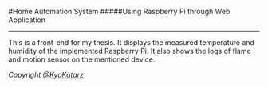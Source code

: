 #Home Automation System
#####Using Raspberry Pi through Web Application

---

This is a front-end for my thesis. It displays the measured temperature and humidity of the implemented Raspberry Pi. It also shows the logs of flame and motion sensor on the mentioned device.

_Copyright [@KyoKatarz](https://github.com/Kyokatarz/thesis-frontend)_
